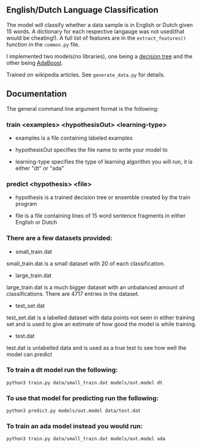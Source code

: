 ## English/Dutch Language Classification

The model will classify whether a data sample is in English or Dutch given 15 words. A dictionary for each respective langauge was not used(that would be cheating!). A full list of features are in the `extract_features()` function in the `common.py` file.

I implemented two models(no libraries), one being a [decision tree](https://en.wikipedia.org/wiki/Decision_tree#:~:text=A%20decision%20tree%20is%20a,only%20contains%20conditional%20control%20statements.) and the other being [AdaBoost](https://en.wikipedia.org/wiki/AdaBoost).


Trained on wikipedia articles. See `generate_data.py` for details.

## Documentation

The general command line argument format is the following:

### train \<examples\> \<hypothesisOut\> \<learning-type\>

* examples is a file containing labeled examples

* hypothesisOut specifies the file name to write your model to

* learning-type specifies the type of learning algorithm you will run, it is either "dt" or "ada"

### predict \<hypothesis\> \<file\>
* hypothesis is a trained decision tree or ensemble created by the train program

* file is a file containing lines of 15 word sentence fragments in either English or Dutch


### There are a few datasets provided:
* small_train.dat

small_train.dat is a small dataset with 20 of each classification.

* large_train.dat

large_train.dat is a much bigger dataset with an unbalanced amount of classifications.
There are 4717 entries in the dataset.


* test_set.dat

test_set.dat is a labelled dataset with data points not seen in either training set and is used to give an estimate of how good the model is while training.

* test.dat

test.dat is unlabelled data and is used as a true test to see how well the model can predict


### To train a dt model run the following:

    python3 train.py data/small_train.dat models/out.model dt

### To use that model for predicting run the following:

    python3 predict.py models/out.model data/test.dat

### To train an ada model instead you would run:

    python3 train.py data/small_train.dat models/out.model ada
